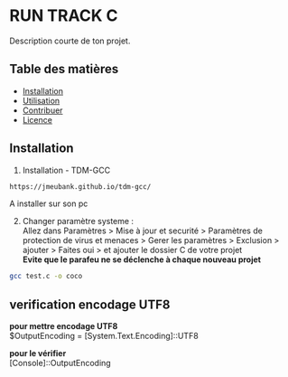 # RUN TRACK C

Description courte de ton projet.

## Table des matières

- [Installation](#installation)
- [Utilisation](#utilisation)
- [Contribuer](#contribuer)
- [Licence](#licence)

## Installation

1. Installation - TDM-GCC

```bash
https://jmeubank.github.io/tdm-gcc/
```

A installer sur son pc

2. Changer paramètre systeme :  
   Allez dans Paramètres > Mise à jour et securité > Paramètres de protection de virus et menaces > Gerer les paramètres > Exclusion > ajouter > Faites oui > et ajouter le dossier C de votre projet  
   **Evite que le parafeu ne se déclenche à chaque nouveau projet**

```bash
gcc test.c -o coco
```

## verification encodage UTF8

**pour mettre encodage UTF8**  
 $OutputEncoding = [System.Text.Encoding]::UTF8

**pour le vérifier**  
[Console]::OutputEncoding
